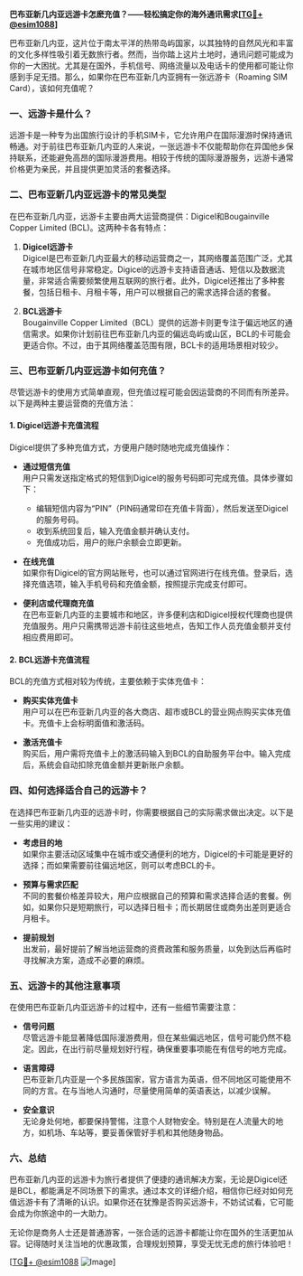 **巴布亚新几内亚远游卡怎麽充值？——轻松搞定你的海外通讯需求[[TG💪+ @esim1088](https://t.me/s/esim1088)]**

巴布亚新几内亚，这片位于南太平洋的热带岛屿国家，以其独特的自然风光和丰富的文化多样性吸引着无数旅行者。然而，当你踏上这片土地时，通讯问题可能成为你的一大困扰。尤其是在国外，手机信号、网络流量以及电话卡的使用都可能让你感到手足无措。那么，如果你在巴布亚新几内亚拥有一张远游卡（Roaming SIM Card），该如何充值呢？

### 一、远游卡是什么？

远游卡是一种专为出国旅行设计的手机SIM卡，它允许用户在国际漫游时保持通讯畅通。对于前往巴布亚新几内亚的人来说，一张远游卡不仅能帮助你在异国他乡保持联系，还能避免高昂的国际漫游费用。相较于传统的国际漫游服务，远游卡通常价格更为亲民，并且提供更加灵活的套餐选择。

### 二、巴布亚新几内亚远游卡的常见类型

在巴布亚新几内亚，远游卡主要由两大运营商提供：Digicel和Bougainville Copper Limited (BCL)。这两种卡各有特点：

1. **Digicel远游卡**  
   Digicel是巴布亚新几内亚最大的移动运营商之一，其网络覆盖范围广泛，尤其在城市地区信号非常稳定。Digicel的远游卡支持语音通话、短信以及数据流量，非常适合需要频繁使用互联网的旅行者。此外，Digicel还推出了多种套餐，包括日租卡、月租卡等，用户可以根据自己的需求选择合适的套餐。

2. **BCL远游卡**  
   Bougainville Copper Limited（BCL）提供的远游卡则更专注于偏远地区的通信需求。如果你计划前往巴布亚新几内亚的偏远岛屿或山区，BCL的卡可能会更适合你。不过，由于其网络覆盖范围有限，BCL卡的适用场景相对较少。

### 三、巴布亚新几内亚远游卡如何充值？

尽管远游卡的使用方式简单直观，但充值过程可能会因运营商的不同而有所差异。以下是两种主要运营商的充值方法：

#### 1. Digicel远游卡充值流程

Digicel提供了多种充值方式，方便用户随时随地完成充值操作：

- **通过短信充值**  
  用户只需发送指定格式的短信到Digicel的服务号码即可完成充值。具体步骤如下：
  - 编辑短信内容为“PIN”（PIN码通常印在充值卡背面），然后发送至Digicel的服务号码。
  - 收到系统回复后，输入充值金额并确认支付。
  - 充值成功后，用户的账户余额会立即更新。

- **在线充值**  
  如果你有Digicel的官方网站账号，也可以通过官网进行在线充值。登录后，选择充值选项，输入手机号码和充值金额，按照提示完成支付即可。

- **便利店或代理商充值**  
  在巴布亚新几内亚的主要城市和地区，许多便利店和Digicel授权代理商也提供充值服务。用户只需携带远游卡前往这些地点，告知工作人员充值金额并支付相应费用即可。

#### 2. BCL远游卡充值流程

BCL的充值方式相对较为传统，主要依赖于实体充值卡：

- **购买实体充值卡**  
  用户可以在巴布亚新几内亚的各大商店、超市或BCL的营业网点购买实体充值卡。充值卡上会标明面值和激活码。

- **激活充值卡**  
  购买后，用户需将充值卡上的激活码输入到BCL的自助服务平台中。输入完成后，系统会自动扣除充值金额并更新账户余额。

### 四、如何选择适合自己的远游卡？

在选择巴布亚新几内亚的远游卡时，你需要根据自己的实际需求做出决定。以下是一些实用的建议：

- **考虑目的地**  
  如果你主要活动区域集中在城市或交通便利的地方，Digicel的卡可能是更好的选择；而如果需要前往偏远地区，则可以考虑BCL的卡。

- **预算与需求匹配**  
  不同的套餐价格差异较大，用户应根据自己的预算和需求选择合适的套餐。例如，如果你只是短期旅行，可以选择日租卡；而长期居住或商务出差则更适合月租卡。

- **提前规划**  
  出发前，最好提前了解当地运营商的资费政策和服务质量，以免到达后再临时寻找解决方案，造成不必要的麻烦。

### 五、远游卡的其他注意事项

在使用巴布亚新几内亚远游卡的过程中，还有一些细节需要注意：

- **信号问题**  
  尽管远游卡能显著降低国际漫游费用，但在某些偏远地区，信号可能仍然不稳定。因此，在出行前尽量规划好行程，确保重要事项能在有信号的地方完成。

- **语言障碍**  
  巴布亚新几内亚是一个多民族国家，官方语言为英语，但不同地区可能使用不同的方言。在与当地人沟通时，尽量使用简单的英语表达，以减少误解。

- **安全意识**  
  无论身处何地，都要保持警惕，注意个人财物安全。特别是在人流量大的地方，如机场、车站等，要妥善保管好手机和其他随身物品。

### 六、总结

巴布亚新几内亚的远游卡为旅行者提供了便捷的通讯解决方案，无论是Digicel还是BCL，都能满足不同场景下的需求。通过本文的详细介绍，相信你已经对如何充值远游卡有了清晰的认识。如果你还在犹豫是否购买远游卡，不妨试试看，它可能会成为你旅途中的一大助力。

无论你是商务人士还是普通游客，一张合适的远游卡都能让你在国外的生活更加从容。记得随时关注当地的优惠政策，合理规划预算，享受无忧无虑的旅行体验吧！

[[TG💪+ @esim1088](https://t.me/s/esim1088) ![Image](https://i.postimg.cc/4NQfJmqS/Snipaste-2025-05-13-00-14-12.png)]